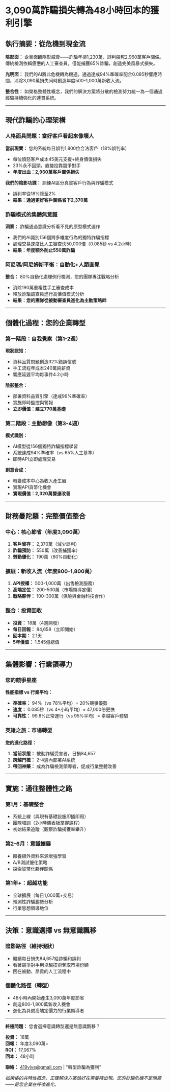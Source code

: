 # 3,090萬詐騙損失轉為48小時回本的獲利引擎

## 執行摘要：從危機到現金流

**陰影面：** 企業面臨隱形威脅——詐騙年損1,230萬，誤判殺死2,960萬客戶關係。傳統檢測依賴疲憊的人工審查員，僅能捕獲65%詐騙，創造完美風暴式損失。

**光明面：** 我們的AI將此危機轉為機遇。通過達成94%準確率配合0.085秒響應時間，消除3,090萬損失同時創造年度500-1,000萬新收入流。

**整合性：** 如榮格整體性概念，我們的解決方案將分散的檢測努力統一為一個通過經驗持續強化的連貫系統。

---

## 現代詐騙的心理架構

### 人格面具問題：當好客戶看起來像壞人
**當前現實：** 您的系統每日誤判1,800位合法客戶（18%誤判率）
- 每位憤怒客戶成本45美元支援+終身價值損失
- 23%永不回頭，直接投靠競爭對手
- **年度出血：2,960萬客戶關係損失**

**我們的陰影功課：** 訓練AI區分真實客戶行為與詐騙模式
- 誤判率從18%降至2%
- **結果：通過更好客戶關係省下2,370萬**

### 詐騙模式的集體無意識
**洞察：** 詐騙通過意識分析看不見的原型模式運作
- 我們的AI識別156個跨多維度行為的獨特詐騙指標
- 處理交易速度比人工審查快50,000倍（0.085秒 vs 4.2小時）
- **結果：年度額外防止550萬詐騙**

### 阿尼瑪/阿尼姆斯平衡：自動化+人類直覺
**整合：** 80%自動化處理例行檢測，您的團隊專注戰略分析
- 消除190萬重複性手工審查成本
- 釋放詐騙調查員進行高價值模式分析
- **結果：您的團隊從被動審查員進化為主動策略師**

---

## 個體化過程：您的企業轉型

### 第一階段：自我覺察（第1-2週）
**現狀認知：**
- 資料品質問題創造32%錯誤信號
- 手工流程年成本240萬純薪資
- 響應延遲平均每事件4.2小時

**陰影整合：**
- 部署資料品質引擎（達成99%準確率）
- 實施即時監控與警報
- **立即價值：建立770萬基礎**

### 第二階段：主動想像（第3-4週）
**模式識別：**
- AI模型從156個獨特詐騙指標學習
- 系統達成94%準確率（vs 65%人工基準）
- 即時API立即處理交易

**創意合成：**
- 轉變成本中心為收入產生器
- 實現API貨幣化機會
- **實現價值：2,320萬營運改善**

---

## 財務曼陀羅：完整價值整合

### 中心：核心節省（年度3,090萬）
1. **客戶留存：** 2,370萬（減少誤判）
2. **詐騙預防：** 550萬（改善捕獲率）
3. **勞動優化：** 190萬（80%自動化）

### 擴展：新收入流（年度800-1,800萬）
1. **API授權：** 500-1,000萬（出售檢測服務）
2. **高端定位：** 200-500萬（市場領導定價）
3. **戰略夥伴：** 100-300萬（保險與金融科技合作）

### 整合：投資回收
- **投資：** 18萬（4週開發）
- **每日回報：** 84,658（立即開始）
- **回本期：** 2.1天
- **5年價值：** 1.545億總值

---

## 集體影響：行業領導力

### 您的競爭星座
**性能指標 vs 行業平均：**
- **準確率：** 94%（vs 78%平均）= 20%競爭優勢
- **速度：** 0.085秒（vs 4+小時平均）= 47,000倍更快
- **可靠性：** 99.8%正常運行（vs 95%平均）= 卓越客戶體驗

### 英雄之旅：市場轉型
**您的進化路徑：**
1. **當前狀態：** 被動詐騙受害者，日損84,657
2. **跨越門檻：** 2-4週內部署AI系統
3. **帶回神藥：** 成為詐騙檢測領導者，促成行業整體改善

---

## 實施：通往整體性之路

### 第1月：基礎整合
- 系統上線（與現有基礎設施即插即用）
- 團隊培訓（2小時儀表板掌握課程）
- 初始結果追蹤（觀察詐騙捕獲率攀升）

### 第2-6月：意識擴展
- 餵養額外資料來源增強學習
- A/B測試優化策略
- 探索貨幣化夥伴關係

### 第1年+：超越功能
- 全球擴展（每日1,000萬+交易）
- 預測性詐騙趨勢分析
- 行業思想領導地位

---

## 決策：意識選擇 vs 無意識飄移

### 陰影路徑（維持現狀）
- 繼續每日損失84,657給詐騙和誤判
- 看著競爭對手用卓越技術奪取市場份額
- 困在被動、昂貴的人工流程中

### 個體化路徑（轉型）
- 48小時內開始產生3,090萬年度節省
- 創造800-1,800萬新收入機會
- 進化為具備高端定價力的行業領導者

---

**終極問題：** 您會選擇意識轉型還是無意識飄移？

**投資：** 18萬  
**回報：** 年度3,090萬+  
**ROI：** 17,067%  
**回本：** 48小時  

**聯絡：** 419vive@gmail.com | "轉型詐騙為獲利"

*如榮格的共時性概念，正確解決方案恰好在需要時出現。您的詐騙危機不是問題——是您企業在呼喚進化。*